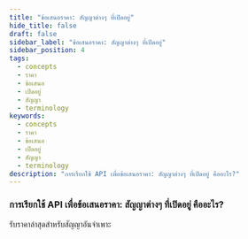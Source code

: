 ```yaml
---
title: "ข้อเสนอราคา: สัญญาต่างๆ ที่เปิดอยู่"
hide_title: false
draft: false
sidebar_label: "ข้อเสนอราคา: สัญญาต่างๆ ที่เปิดอยู่"
sidebar_position: 4
tags:
  - concepts
  - ราคา
  - ข้อเสนอ
  - เปิดอยู่
  - สัญญา
  - terminology
keywords:
  - concepts
  - ราคา
  - ข้อเสนอ
  - เปิดอยู่
  - สัญญา
  - terminology
description: "การเรียกใช้ API เพื่อข้อเสนอราคา: สัญญาต่างๆ ที่เปิดอยู่ คืออะไร?"
---
```


### การเรียกใช้ API เพื่อข้อเสนอราคา: สัญญาต่างๆ ที่เปิดอยู่ คืออะไร?

รับราคาล่าสุดสำหรับสัญญาอันจำเพาะ
